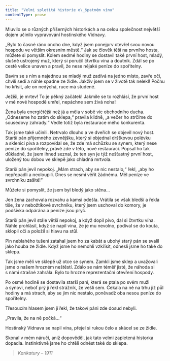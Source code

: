 ```yaml
---
title: "Velmi spletitá historie o\_špatném vínu"
contentType: prose
---
```


Mluvilo se o různých příšerných historkách a na celou společnost největší dojem učinilo vypravování hostinského Vidnavy.

„Bylo to časné ráno onoho dne, když jsem ponejprv otevřel svou novou hospodu ve větším okresním městě.“ Jak se člověk těší na prvního hosta, můžete si pomyslit. Kolem sedmé hodiny se dostavil také první host, mladý, slušně ustrojený muž, který si poručil čtvrtku vína a doutník. Zdál se po cestě velice unaven a pravil, že nese nějaké peníze do spořitelny.

Bavím se s ním a najednou se mladý muž zadívá na jedno místo, zavře oči, chvíli sedí a náhle spadne ze židle. Jakživ jsem se v životě tak nelekl! Počnu ho křísit, ale on nedýchá, ruce má studené.

Ježíši, je mrtev! To je pěkný začátek! Jakmile se to rozhlásí, že první host v mé nové hospodě umřel, nepáchne sem živá noha!

Žena byla energičtější než já a měla v sobě víc obchodního ducha. „Odneseme ho zatím do sklepa,“ pravila klidně, „a večer ho strčíme do sousedovy zahrady.“ Vedle totiž byla restaurace mého konkurenta.

Tak jsme také učinili. Netrvalo dlouho a ve dveřích se objevil nový host. Starší pán příjemného zevnějšku, který si objednal dršťkovou polévku a sklenici piva a rozpovídal se, že zde má schůzku se synem, který nese peníze do spořitelny, právě zde v této, nové restauraci. Popsal ho tak důkladně, že jsem ihned seznal, že ten syn je týž nešťastný první host, uložený tou dobou ve sklepě jako chladná mrtvola.

Starší pán jevil nepokoj. „Mám strach, aby se nic nestalo,“ řekl, „aby ho nepřepadli a neoloupili. Dnes se nesmí věřit žádnému. Měl peníze ve svrchníku zašité!“

Můžete si pomyslit, že jsem byl bledý jako stěna…

Jen žena zachovala rozvahu a kamsi odešla. Vrátila se však bledší a řekla tiše, že v nebožtíkově svrchníku, který jsem uschoval do komory, je podšívka odpárána a peníze jsou pryč.

Starší pán jevil stále větší nepokoj, a když dopil pivo, dal si čtvrtku vína. Náhle prohlásil, když se napil vína, že je mu nevolno, podíval se do kouta, sklopil oči a položil si hlavu na stůl.

Pln neblahého tušení zatahal jsem ho za kabát a ubohý starý pán se svalil jako houba ze židle. Když jsme ho nemohli vzkřísit, odnesli jsme ho také do sklepa.

Tak jsme měli ve sklepě už otce se synem. Zamkli jsme sklep a uvažovali jsme o našem hrozném neštěstí. Zdálo se nám téměř jisté, že náhoda si s námi strašné zahrála. Bylo to hrozné reprezentační otevření hospody.

Po osmé hodině se dostavila starší paní, která se ptala po svém muži a synovi, neboť prý jí řekl strážník, že vešli sem. Čekala na ně na trhu již půl hodiny a má strach, aby se jim nic nestalo, poněvadž oba nesou peníze do spořitelny.

Třesoucím hlasem jsem jí řekl, že takoví páni zde dosud nebyli.

„Pravila, že na ně počká…“

Hostinský Vidnava se napil vína, přejel si rukou čelo a skácel se ze židle.

Skonal v mém náručí, aniž dopověděl, jak tato velmi zapletená historka dopadla. Instinktivně jsme ho chtěli odnést také do sklepa.

> _Karikatury – 1911_
